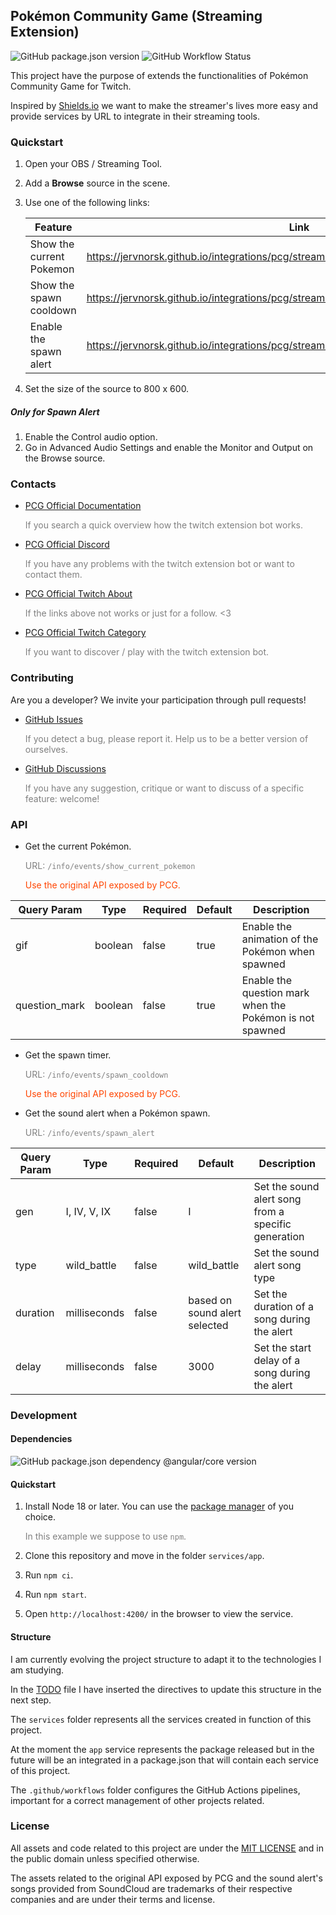 ## Pokémon Community Game (Streaming Extension)

![GitHub package.json version](https://img.shields.io/github/package-json/v/jervnorsk/pcg-streaming-extension?filename=services%2Fapp%2Fmodules%2Fcore%2Fpackage.json&link=https%3A%2F%2Fgithub.com%2FJervNorsk%2Fpcg-streaming-extension%2Ftags)
![GitHub Workflow Status](https://img.shields.io/github/actions/workflow/status/jervnorsk/pcg-streaming-extension/service-app-production-publishing.yaml?link=https%3A%2F%2Fgithub.com%2FJervNorsk%2Fpcg-streaming-extension%2Factions%2Fworkflows%2Fservice-app-production-publishing.yaml)

This project have the purpose of extends the functionalities of Pokémon Community Game for Twitch.

Inspired by [Shields.io](https://shields.io/) we want to make the streamer's lives more easy and provide services by URL
to integrate in their
streaming tools.


### Quickstart

1. Open your OBS / Streaming Tool.
2. Add a **Browse** source in the scene.
3. Use one of the following links:

   | Feature                  | Link                                                                                    |
   |--------------------------|-----------------------------------------------------------------------------------------|
   | Show the current Pokemon | https://jervnorsk.github.io/integrations/pcg/streaming/info/events/show_current_pokemon |
   | Show the spawn cooldown  | https://jervnorsk.github.io/integrations/pcg/streaming/info/events/spawn_cooldown       |
   | Enable the spawn alert   | https://jervnorsk.github.io/integrations/pcg/streaming/info/events/spawn_alert          |

4. Set the size of the source to 800 x 600.

##### Only for Spawn Alert
1. Enable the Control audio option.
2. Go in Advanced Audio Settings and enable the Monitor and Output on the Browse source.

### Contacts

- [PCG Official Documentation](https://bit.ly/3hyZXaF)
  <p style="color: gray">
  If you search a quick overview how the twitch extension bot works.
  </p>


- [PCG Official Discord](https://discord.gg/cT3ThCj)
  <p style="color: gray">
  If you have any problems with the twitch extension bot or want to contact them.
  </p>


- [PCG Official Twitch About](https://www.twitch.tv/pokemoncommunitygame/about)
  <p style="color: gray">
  If the links above not works or just for a follow. <3
  </p>


- [PCG Official Twitch Category](https://www.twitch.tv/directory/game/Pok%C3%A9mon%20Community%20Game)
  <p style="color: gray">
  If you want to discover / play with the twitch extension bot.
  </p>

### Contributing

Are you a developer? We invite your participation through pull requests!

- [GitHub Issues](https://github.com/JervNorsk/pcg-streaming-extension/issues)
  <p style="color: gray">
  If you detect a bug, please report it. Help us to be a better version of ourselves.
  </p>


- [GitHub Discussions](https://github.com/JervNorsk/pcg-streaming-extension/discussions)
  <p style="color: gray">
  If you have any suggestion, critique or want to discuss of a specific feature: welcome!
  </p>

### API

- Get the current Pokémon.
  <p style="color: gray">
  URL: <code>/info/events/show_current_pokemon</code>
  </p>
  <p style="color: orangered">
  Use the original API exposed by PCG.
  </p>

| Query Param   | Type    | Required | Default | Description                                              |
|---------------|---------|----------|---------|----------------------------------------------------------|
| gif           | boolean | false    | true    | Enable the animation of the Pokémon when spawned         |
| question_mark | boolean | false    | true    | Enable the question mark when the Pokémon is not spawned |

- Get the spawn timer.
  <p style="color: gray">
  URL: <code>/info/events/spawn_cooldown</code>
  </p>
  <p style="color: orangered">
  Use the original API exposed by PCG.
  </p>


- Get the sound alert when a Pokémon spawn.
  <p style="color: gray">
  URL: <code>/info/events/spawn_alert</code>
  </p>

| Query Param | Type         | Required | Default                       | Description                                         |
|-------------|--------------|----------|-------------------------------|-----------------------------------------------------|
| gen         | I, IV, V, IX | false    | I                             | Set the sound alert song from a specific generation |
| type        | wild_battle  | false    | wild_battle                   | Set the sound alert song type                       |
| duration    | milliseconds | false    | based on sound alert selected | Set the duration of a song during the alert         |
| delay       | milliseconds | false    | 3000                          | Set the start delay of a song during the alert      |

### Development

#### Dependencies

![GitHub package.json dependency @angular/core version](https://img.shields.io/github/package-json/dependency-version/jervnorsk/pcg-streaming-extension/%40angular%2Fcore?filename=services%2Fapp%2Fpackage.json&link=https%3A%2F%2Fwww.npmjs.com%2Fpackage%2F%40angular%2Fcore%2Fv%2F16.1.0)

#### Quickstart

1. Install Node 18 or later. You can use the [package manager](https://nodejs.org/en/download/package-manager/) of you
   choice.
   <p style="color: gray">
   In this example we suppose to use <code>npm</code>.
   </p>

2. Clone this repository and move in the folder `services/app`.
3. Run `npm ci`.
4. Run `npm start`.
5. Open `http://localhost:4200/` in the browser to view the service.

#### Structure

I am currently evolving the project structure to adapt it to the technologies I am studying.

In the [TODO](./TODO.md) file I have inserted the directives to update this structure in the next step.

The `services` folder represents all the services created in function of this project.

At the moment the `app` service represents the package released but in the future will be an integrated in a
package.json that will contain each service of this project.

The `.github/workflows` folder configures the GitHub Actions pipelines, important for a correct management of other
projects related.

### License

All assets and code related to this project are under the [MIT LICENSE](./LICENSE) and in the public domain unless
specified otherwise.

The assets related to the original API exposed by PCG and the sound alert's songs provided from SoundCloud are
trademarks of their respective companies and are under their terms and license.
